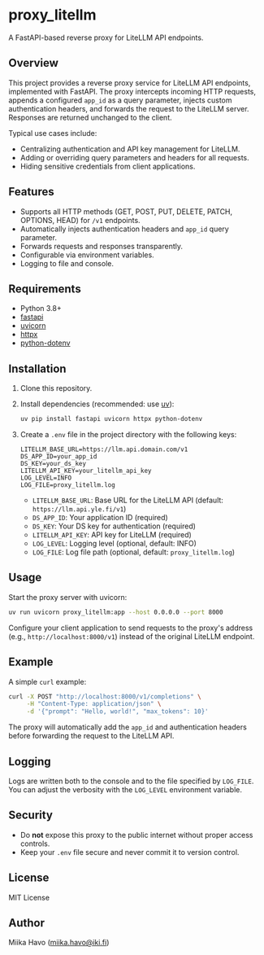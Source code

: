 # proxy_litellm

A FastAPI-based reverse proxy for LiteLLM API endpoints.

## Overview

This project provides a reverse proxy service for LiteLLM API endpoints, implemented with FastAPI. The proxy intercepts incoming HTTP requests, appends a configured `app_id` as a query parameter, injects custom authentication headers, and forwards the request to the LiteLLM server. Responses are returned unchanged to the client.

Typical use cases include:

- Centralizing authentication and API key management for LiteLLM.
- Adding or overriding query parameters and headers for all requests.
- Hiding sensitive credentials from client applications.

## Features

- Supports all HTTP methods (GET, POST, PUT, DELETE, PATCH, OPTIONS, HEAD) for `/v1` endpoints.
- Automatically injects authentication headers and `app_id` query parameter.
- Forwards requests and responses transparently.
- Configurable via environment variables.
- Logging to file and console.

## Requirements

- Python 3.8+
- [fastapi](https://fastapi.tiangolo.com/)
- [uvicorn](https://www.uvicorn.org/)
- [httpx](https://www.python-httpx.org/)
- [python-dotenv](https://pypi.org/project/python-dotenv/)

## Installation

1. Clone this repository.

2. Install dependencies (recommended: use [uv](https://github.com/astral-sh/uv)):

   ```bash
   uv pip install fastapi uvicorn httpx python-dotenv
   ```

3. Create a `.env` file in the project directory with the following keys:

   ```
   LITELLM_BASE_URL=https://llm.api.domain.com/v1
   DS_APP_ID=your_app_id
   DS_KEY=your_ds_key
   LITELLM_API_KEY=your_litellm_api_key
   LOG_LEVEL=INFO
   LOG_FILE=proxy_litellm.log
   ```

   - `LITELLM_BASE_URL`: Base URL for the LiteLLM API (default: `https://llm.api.yle.fi/v1`)
   - `DS_APP_ID`: Your application ID (required)
   - `DS_KEY`: Your DS key for authentication (required)
   - `LITELLM_API_KEY`: API key for LiteLLM (required)
   - `LOG_LEVEL`: Logging level (optional, default: INFO)
   - `LOG_FILE`: Log file path (optional, default: `proxy_litellm.log`)

## Usage

Start the proxy server with uvicorn:

```bash
uv run uvicorn proxy_litellm:app --host 0.0.0.0 --port 8000
```

Configure your client application to send requests to the proxy's address (e.g., `http://localhost:8000/v1`) instead of the original LiteLLM endpoint.

## Example

A simple `curl` example:

```bash
curl -X POST "http://localhost:8000/v1/completions" \
     -H "Content-Type: application/json" \
     -d '{"prompt": "Hello, world!", "max_tokens": 10}'
```

The proxy will automatically add the `app_id` and authentication headers before forwarding the request to the LiteLLM API.

## Logging

Logs are written both to the console and to the file specified by `LOG_FILE`. You can adjust the verbosity with the `LOG_LEVEL` environment variable.

## Security

- Do **not** expose this proxy to the public internet without proper access controls.
- Keep your `.env` file secure and never commit it to version control.

## License

MIT License

## Author

Miika Havo (<miika.havo@iki.fi>)
